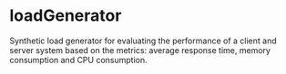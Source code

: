# loadGenerator
Synthetic load generator for evaluating the performance of a client and server system based on the metrics: average response time, memory consumption and CPU consumption.
